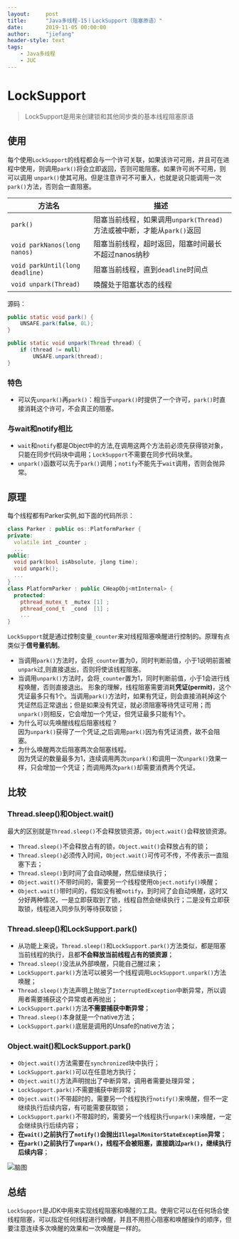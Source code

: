 ```yaml
---
layout:     post
title:      "Java多线程-15丨LockSupport（阻塞原语）"
date:       2019-11-05 00:00:00
author:     "jiefang"
header-style: text
tags:
    - Java多线程
    - JUC
---
```

# LockSupport
>LockSupport是用来创建锁和其他同步类的基本线程阻塞原语

## 使用
每个使用`LockSupport`的线程都会与一个许可关联，如果该许可可用，并且可在进程中使用，则调用`park()`将会立即返回，否则可能阻塞。如果许可尚不可用，则可以调用 `unpark()`使其可用。但是注意许可不可重入，也就是说只能调用一次`park()`方法，否则会一直阻塞。


方法名 | 描述
---|---
 `park()` | 阻塞当前线程，如果调用`unpark(Thread)`方法或被中断，才能从`park()`返回 
 `void parkNanos(long nanos)` | 阻塞当前线程，超时返回，阻塞时间最长不超过nanos纳秒
 `void parkUntil(long deadline)` |阻塞当前线程，直到`deadline`时间点
 `void unpark(Thread)` |唤醒处于阻塞状态的线程

源码：
```java
public static void park() {
    UNSAFE.park(false, 0L);
}

public static void unpark(Thread thread) {
    if (thread != null)
        UNSAFE.unpark(thread);
}
```
### 特色
- 可以先`unpark()`再`park()`：相当于`unpark()`时提供了一个许可，`park()`时直接消耗这个许可，不会真正的阻塞。
### 与wait和notify相比

- `wait`和`notify`都是Object中的方法,在调用这两个方法前必须先获得锁对象，只能在同步代码块中调用；`LockSupport`不需要在同步代码块里。
- `unpark()`函数可以先于`park()`调用；`notify`不能先于`wait`调用，否则会抛异常。
## 原理
每个线程都有Parker实例,如下面的代码所示：
```c++
class Parker : public os::PlatformParker {
private:
  volatile int _counter ;
  ...
public:
  void park(bool isAbsolute, jlong time);
  void unpark();
  ...
}
class PlatformParker : public CHeapObj<mtInternal> {
  protected:
    pthread_mutex_t _mutex [1] ;
    pthread_cond_t  _cond  [1] ;
    ...
}
```
`LockSupport`就是通过控制变量`_counter`来对线程阻塞唤醒进行控制的。原理有点类似于**信号量机制**。

- 当调用`park()`方法时，会将`_counter`置为0，同时判断前值，小于1说明前面被`unpark`过,则直接退出，否则将使该线程阻塞。
- 当调用`unpark()`方法时，会将`_counter`置为1，同时判断前值，小于1会进行线程唤醒，否则直接退出。
形象的理解，线程阻塞需要消耗**凭证(permit)**，这个凭证最多只有1个。当调用`park()`方法时，如果有凭证，则会直接消耗掉这个凭证然后正常退出；但是如果没有凭证，就必须阻塞等待凭证可用；而`unpark()`则相反，它会增加一个凭证，但凭证最多只能有1个。
- 为什么可以先唤醒线程后阻塞线程？</br>
因为`unpark()`获得了一个凭证,之后调用`park()`因为有凭证消费，故不会阻塞。
- 为什么唤醒两次后阻塞两次会阻塞线程。</br>
因为凭证的数量最多为1，连续调用两次`unpark()`和调用一次`unpark()`效果一样，只会增加一个凭证；而调用两次`park()`却需要消费两个凭证。

## 比较
### Thread.sleep()和Object.wait()
最大的区别就是`Thread.sleep()`不会释放锁资源，`Object.wait()`会释放锁资源。
- `Thread.sleep()`不会释放占有的锁，`Object.wait()`会释放占有的锁；
- `Thread.sleep()`必须传入时间，`Object.wait()`可传可不传，不传表示一直阻塞下去；
- `Thread.sleep()`到时间了会自动唤醒，然后继续执行；
- `Object.wait()`不带时间的，需要另一个线程使用`Object.notify()`唤醒；
- `Object.wait()`带时间的，假如没有被`notify`，到时间了会自动唤醒，这时又分好两种情况，一是立即获取到了锁，线程自然会继续执行；二是没有立即获取锁，线程进入同步队列等待获取锁；

### Thread.sleep()和LockSupport.park()
- 从功能上来说，`Thread.sleep()`和`LockSupport.park()`方法类似，都是阻塞当前线程的执行，且都**不会释放当前线程占有的锁资源**；
- `Thread.sleep()`没法从外部唤醒，只能自己醒过来；
- `LockSupport.park()`方法可以被另一个线程调用`LockSupport.unpark()`方法唤醒；
- `Thread.sleep()`方法声明上抛出了`InterruptedException`中断异常，所以调用者需要捕获这个异常或者再抛出；
- `LockSupport.park()`方法**不需要捕获中断异常**；
- `Thread.sleep()`本身就是一个native方法；
- `LockSupport.park()`底层是调用的Unsafe的native方法；

### Object.wait()和LockSupport.park()
- `Object.wait()`方法需要在`synchronized`块中执行；
- `LockSupport.park()`可以在任意地方执行；
- `Object.wait()`方法声明抛出了中断异常，调用者需要处理异常；
- `LockSupport.park()`不需要捕获中断异常；
- `Object.wait()`不带超时的，需要另一个线程执行`notify()`来唤醒，但不一定继续执行后续内容，有可能需要获取锁；
- `LockSupport.park()`不带超时的，需要另一个线程执行`unpark()`来唤醒，一定会继续执行后续内容；
- **在`wait()`之前执行了`notify()`会抛出`IllegalMonitorStateException`异常**；
- **在`park()`之前执行了`unpark()`，线程不会被阻塞，直接跳过`park()`，继续执行后续内容**；

![脑图](https://s2.ax1x.com/2019/12/24/lPBIJJ.png)

## 总结
`LockSupport`是JDK中用来实现线程阻塞和唤醒的工具。使用它可以在任何场合使线程阻塞，可以指定任何线程进行唤醒，并且不用担心阻塞和唤醒操作的顺序，但要注意连续多次唤醒的效果和一次唤醒是一样的。